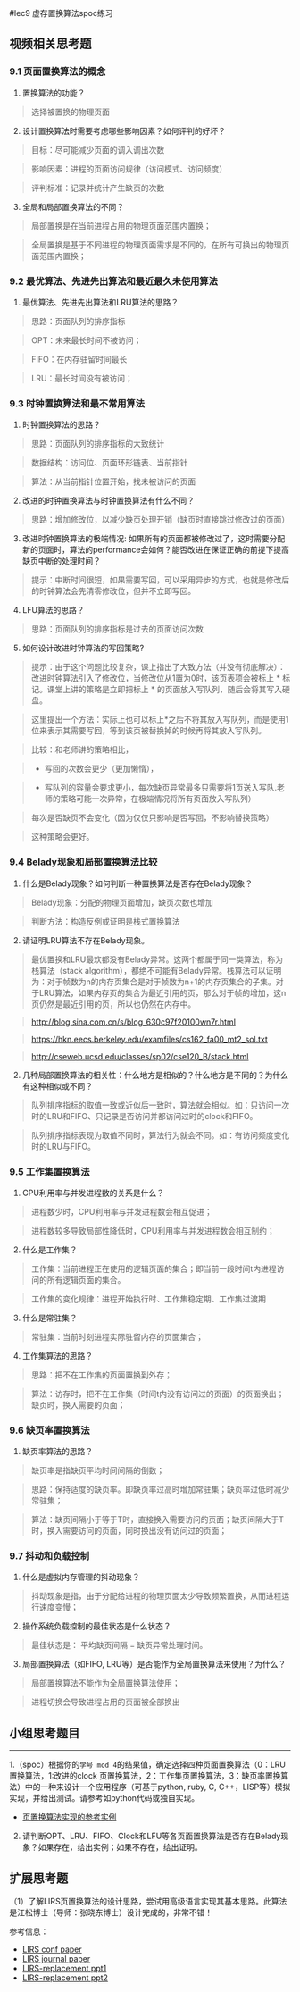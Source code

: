#lec9 虚存置换算法spoc练习

## 视频相关思考题

### 9.1 页面置换算法的概念

1. 置换算法的功能？

 > 选择被置换的物理页面

2. 设计置换算法时需要考虑哪些影响因素？如何评判的好坏？

 > 目标：尽可能减少页面的调入调出次数

 > 影响因素：进程的页面访问规律（访问模式、访问频度）

 > 评判标准：记录并统计产生缺页的次数

3. 全局和局部置换算法的不同？

 > 局部置换是在当前进程占用的物理页面范围内置换；

 > 全局置换是基于不同进程的物理页面需求是不同的，在所有可换出的物理页面范围内置换；

### 9.2 最优算法、先进先出算法和最近最久未使用算法

1. 最优算法、先进先出算法和LRU算法的思路？

 > 思路：页面队列的排序指标

 > OPT：未来最长时间不被访问；

 > FIFO：在内存驻留时间最长

 > LRU：最长时间没有被访问；

### 9.3 时钟置换算法和最不常用算法

1. 时钟置换算法的思路？

 > 思路：页面队列的排序指标的大致统计

 > 数据结构：访问位、页面环形链表、当前指针

 > 算法：从当前指针位置开始，找未被访问的页面

2. 改进的时钟置换算法与时钟置换算法有什么不同？

 > 思路：增加修改位，以减少缺页处理开销（缺页时直接跳过修改过的页面）

3. 改进时钟置换算法的极端情况: 如果所有的页面都被修改过了，这时需要分配新的页面时，算法的performance会如何？能否改进在保证正确的前提下提高缺页中断的处理时间？

 > 提示：中断时间很短，如果需要写回，可以采用异步的方式，也就是修改后的时钟算法会先清零修改位，但并不立即写回。

4. LFU算法的思路？

 > 思路：页面队列的排序指标是过去的页面访问次数

5. 如何设计改进时钟算法的写回策略?

 > 提示：由于这个问题比较复杂，课上指出了大致方法（并没有彻底解决）：改进时钟算法引入了修改位，当修改位从1置为0时，该页表项会被标上 * 标记。课堂上讲的策略是立即把标上 * 的页面放入写队列，随后会将其写入硬盘。

 > 这里提出一个方法：实际上也可以标上*之后不将其放入写队列，而是使用1位来表示其需要写回，等到该页被替换掉的时候再将其放入写队列。

 > 比较：和老师讲的策略相比，

 > - 写回的次数会更少（更加懒惰），

 > - 写队列的容量会要求更小，每次缺页异常最多只需要将1页送入写队.老师的策略可能一次异常，在极端情况将所有页面放入写队列）

 > 每次是否缺页不会变化（因为仅仅只影响是否写回，不影响替换策略）

 > 这种策略会更好。

### 9.4 Belady现象和局部置换算法比较

1. 什么是Belady现象？如何判断一种置换算法是否存在Belady现象？

 > Belady现象：分配的物理页面增加，缺页次数也增加

 > 判断方法：构造反例或证明是栈式置换算法

2. 请证明LRU算法不存在Belady现象。

 > 最优置换和LRU最欢都没有Belady异常。这两个都属于同一类算法，称为栈算法（stack algorithm），都绝不可能有Belady异常。栈算法可以证明为：对于帧数为n的内存页集合是对于帧数为n+1的内存页集合的子集。对于LRU算法，如果内存页的集合为最近引用的页，那么对于帧的增加，这n页仍然是最近引用的页，所以也仍然在内存中。

 > http://blog.sina.com.cn/s/blog_630c97f20100wn7r.html

 > https://hkn.eecs.berkeley.edu/examfiles/cs162_fa00_mt2_sol.txt

 > http://cseweb.ucsd.edu/classes/sp02/cse120_B/stack.html

2. 几种局部置换算法的相关性：什么地方是相似的？什么地方是不同的？为什么有这种相似或不同？

 > 队列排序指标的取值一致或近似后一致时，算法就会相似。如：只访问一次时的LRU和FIFO、只记录是否访问并都访问过时的clock和FIFO。

 > 队列排序指标表现为取值不同时，算法行为就会不同。如：有访问频度变化时的LRU与FIFO。

### 9.5 工作集置换算法

1. CPU利用率与并发进程数的关系是什么？

 > 进程数少时，CPU利用率与并发进程数会相互促进；

 > 进程数较多导致局部性降低时，CPU利用率与并发进程数会相互制约；

2. 什么是工作集？

 > 工作集：当前进程正在使用的逻辑页面的集合；即当前一段时间t内进程访问的所有逻辑页面的集合。

 > 工作集的变化规律：进程开始执行时、工作集稳定期、工作集过渡期

3. 什么是常驻集？

 > 常驻集：当前时刻进程实际驻留内存的页面集合；

4. 工作集算法的思路？

 > 思路：把不在工作集的页面置换到外存；

 > 算法：访存时，把不在工作集（时间t内没有访问过的页面）的页面换出；缺页时，换入需要的页面；

### 9.6 缺页率置换算法

1. 缺页率算法的思路？

 > 缺页率是指缺页平均时间间隔的倒数；

 > 思路：保持适度的缺页率。即缺页率过高时增加常驻集；缺页率过低时减少常驻集；

 > 算法：缺页间隔小于等于T时，直接换入需要访问的页面；缺页间隔大于T时，换入需要访问的页面，同时换出没有访问过的页面；

### 9.7 抖动和负载控制

1. 什么是虚拟内存管理的抖动现象？

 > 抖动现象是指，由于分配给进程的物理页面太少导致频繁置换，从而进程运行速度变慢；

2. 操作系统负载控制的最佳状态是什么状态？

 > 最佳状态是： 平均缺页间隔 = 缺页异常处理时间。

3. 局部置换算法（如FIFO, LRU等）是否能作为全局置换算法来使用？为什么？

 > 局部置换算法不能作为全局置换算法使用；

 > 进程切换会导致进程占用的页面被全部换出

## 小组思考题目

----

1.（spoc）根据你的`学号 mod 4`的结果值，确定选择四种页面置换算法（0：LRU置换算法，1:改进的clock 页置换算法，2：工作集页置换算法，3：缺页率置换算法）中的一种来设计一个应用程序（可基于python, ruby, C, C++，LISP等）模拟实现，并给出测试。请参考如python代码或独自实现。
 - [页置换算法实现的参考实例](https://github.com/chyyuu/ucore_lab/blob/master/related_info/lab3/page-replacement-policy.py)
 
2. 请判断OPT、LRU、FIFO、Clock和LFU等各页面置换算法是否存在Belady现象？如果存在，给出实例；如果不存在，给出证明。
 
## 扩展思考题
（1）了解LIRS页置换算法的设计思路，尝试用高级语言实现其基本思路。此算法是江松博士（导师：张晓东博士）设计完成的，非常不错！

参考信息：

 - [LIRS conf paper](http://www.ece.eng.wayne.edu/~sjiang/pubs/papers/jiang02_LIRS.pdf)
 - [LIRS journal paper](http://www.ece.eng.wayne.edu/~sjiang/pubs/papers/jiang05_LIRS.pdf)
 - [LIRS-replacement ppt1](http://dragonstar.ict.ac.cn/course_09/XD_Zhang/(6)-LIRS-replacement.pdf)
 - [LIRS-replacement ppt2](http://www.ece.eng.wayne.edu/~sjiang/Projects/LIRS/sig02.ppt)
